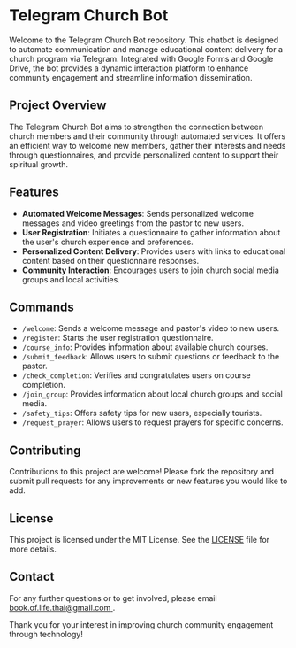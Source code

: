 # Telegram Church Bot

Welcome to the Telegram Church Bot repository. This chatbot is designed to automate communication and manage educational content delivery for a church program via Telegram. Integrated with Google Forms and Google Drive, the bot provides a dynamic interaction platform to enhance community engagement and streamline information dissemination.

## Project Overview

The Telegram Church Bot aims to strengthen the connection between church members and their community through automated services. It offers an efficient way to welcome new members, gather their interests and needs through questionnaires, and provide personalized content to support their spiritual growth.

## Features

- **Automated Welcome Messages**: Sends personalized welcome messages and video greetings from the pastor to new users.
- **User Registration**: Initiates a questionnaire to gather information about the user's church experience and preferences.
- **Personalized Content Delivery**: Provides users with links to educational content based on their questionnaire responses.
- **Community Interaction**: Encourages users to join church social media groups and local activities.

## Commands

- `/welcome`: Sends a welcome message and pastor's video to new users.
- `/register`: Starts the user registration questionnaire.
- `/course_info`: Provides information about available church courses.
- `/submit_feedback`: Allows users to submit questions or feedback to the pastor.
- `/check_completion`: Verifies and congratulates users on course completion.
- `/join_group`: Provides information about local church groups and social media.
- `/safety_tips`: Offers safety tips for new users, especially tourists.
- `/request_prayer`: Allows users to request prayers for specific concerns.

## Contributing

Contributions to this project are welcome! Please fork the repository and submit pull requests for any improvements or new features you would like to add.

## License

This project is licensed under the MIT License. See the [LICENSE](LICENSE) file for more details.

## Contact

For any further questions or to get involved, please email [book.of.life.thai@gmail.com
](mailto:book.of.life.thai@gmail.com
).

Thank you for your interest in improving church community engagement through technology!
